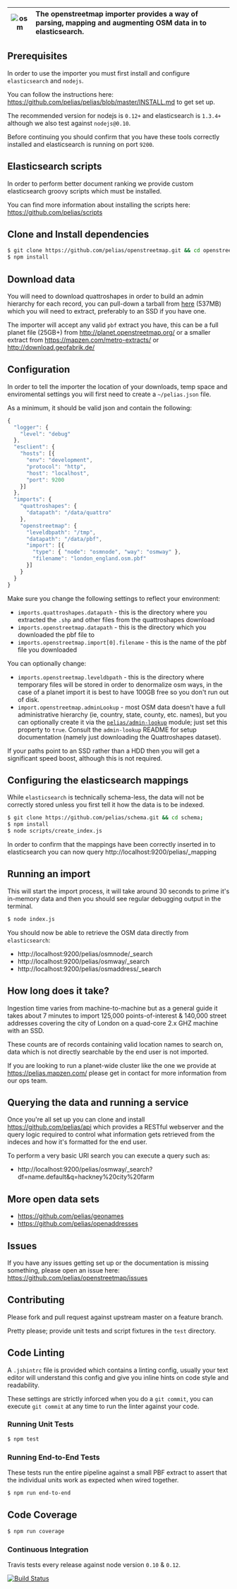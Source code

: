 
| ![osm](http://wiki.openstreetmap.org/w/images/archive/c/c8/20110430164439%21Public-images-osm_logo.png) | The openstreetmap importer provides a way of parsing, mapping and augmenting OSM data in to elasticsearch.         |
| ------------- |:-------------|

## Prerequisites

In order to use the importer you must first install and configure `elasticsearch` and `nodejs`.

You can follow the instructions here: https://github.com/pelias/pelias/blob/master/INSTALL.md to get set up.

The recommended version for nodejs is `0.12+` and elasticsearch is `1.3.4+` although we also test against `nodejs@0.10`.

Before continuing you should confirm that you have these tools correctly installed and elasticsearch is running on port `9200`.

## Elasticsearch scripts

In order to perform better document ranking we provide custom elasticsearch groovy scripts which must be installed.

You can find more information about installing the scripts here: https://github.com/pelias/scripts

## Clone and Install dependencies

```bash
$ git clone https://github.com/pelias/openstreetmap.git && cd openstreetmap;
$ npm install
```

## Download data

You will need to download quattroshapes in order to build an admin hierarchy for each record, you can pull-down a tarball from [here](http://quattroshapes.mapzen.com/quattroshapes/quattroshapes-simplified.tar.gz) (537MB) which you will need to extract, preferably to an SSD if you have one.

The importer will accept any valid `pbf` extract you have, this can be a full planet file (25GB+) from http://planet.openstreetmap.org/ or a smaller extract from https://mapzen.com/metro-extracts/ or http://download.geofabrik.de/

## Configuration

In order to tell the importer the location of your downloads, temp space and enviromental settings you will first need to create a `~/pelias.json` file.

As a minimum, it should be valid json and contain the following:

```javascript
{
  "logger": {
    "level": "debug"
  },
  "esclient": {
    "hosts": [{
      "env": "development",
      "protocol": "http",
      "host": "localhost",
      "port": 9200
    }]
  },
  "imports": {
    "quattroshapes": {
      "datapath": "/data/quattro"
    },
    "openstreetmap": {
      "leveldbpath": "/tmp",
      "datapath": "/data/pbf",
      "import": [{
        "type": { "node": "osmnode", "way": "osmway" },
        "filename": "london_england.osm.pbf"
      }]
    }
  }
}
```

Make sure you change the following settings to reflect your environment:

- `imports.quattroshapes.datapath` - this is the directory where you extracted the `.shp` and other files from the quattroshapes download
- `imports.openstreetmap.datapath` - this is the directory which you downloaded the pbf file to
- `imports.openstreetmap.import[0].filename` - this is the name of the pbf file you downloaded

You can optionally change:

- `imports.openstreetmap.leveldbpath` - this is the directory where temporary files will be stored in order to denormalize osm ways, in the case of a planet import it is best to have 100GB free so you don't run out of disk.
- `import.openstreetmap.adminLookup` - most OSM data doesn't have a full administrative hierarchy (ie, country, state,
  county, etc. names), but you can optionally create it via the
  [`pelias/admin-lookup`](https://github.com/pelias/admin-lookup) module; just set this property to `true`.  Consult
  the `admin-lookup` README for setup documentation (namely just downloading the Quattroshapes dataset).

If your paths point to an SSD rather than a HDD then you will get a significant speed boost, although this is not required.

## Configuring the elasticsearch mappings

While `elasticsearch` is technically schema-less, the data will not be correctly stored unless you first tell it how the data is to be indexed.

```bash
$ git clone https://github.com/pelias/schema.git && cd schema;
$ npm install
$ node scripts/create_index.js
```

In order to confirm that the mappings have been correctly inserted in to elasticsearch you can now query http://localhost:9200/pelias/_mapping

## Running an import

This will start the import process, it will take around 30 seconds to prime it's in-memory data and then you should see regular debugging output in the terminal.

```bash
$ node index.js
```

You should now be able to retrieve the OSM data directly from `elasticsearch`:
- http://localhost:9200/pelias/osmnode/_search
- http://localhost:9200/pelias/osmway/_search
- http://localhost:9200/pelias/osmaddress/_search

## How long does it take?

Ingestion time varies from machine-to-machine but as a general guide it takes about 7 minutes to import 125,000 points-of-interest & 140,000 street addresses covering the city of London on a quad-core 2.x GHZ machine with an SSD.

These counts are of records containing valid location names to search on, data which is not directly searchable by the end user is not imported.

If you are looking to run a planet-wide cluster like the one we provide at https://pelias.mapzen.com/ please get in contact for more information from our ops team.

## Querying the data and running a service

Once you're all set up you can clone and install https://github.com/pelias/api which provides a RESTful webserver and the query logic required to control what information gets retrieved from the indeces and how it's formatted for the end user.

To perform a very basic URI search you can execute a query such as:
- http://localhost:9200/pelias/osmway/_search?df=name.default&q=hackney%20city%20farm

## More open data sets

- https://github.com/pelias/geonames
- https://github.com/pelias/openaddresses

## Issues

If you have any issues getting set up or the documentation is missing something, please open an issue here: https://github.com/pelias/openstreetmap/issues

## Contributing

Please fork and pull request against upstream master on a feature branch.

Pretty please; provide unit tests and script fixtures in the `test` directory.

## Code Linting

A `.jshintrc` file is provided which contains a linting config, usually your text editor will understand this config and give you inline hints on code style and readability.

These settings are strictly inforced when you do a `git commit`, you can execute `git commit` at any time to run the linter against your code.

### Running Unit Tests

```bash
$ npm test
```

### Running End-to-End Tests

These tests run the entire pipeline against a small PBF extract to assert that the individual units work as expected when wired together.

```bash
$ npm run end-to-end
```

## Code Coverage

```bash
$ npm run coverage
```

### Continuous Integration

Travis tests every release against node version `0.10` & `0.12`.

[![Build Status](https://travis-ci.org/pelias/openstreetmap.png?branch=master)](https://travis-ci.org/pelias/openstreetmap)
